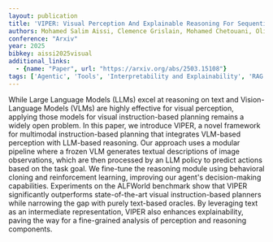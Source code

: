 ```yaml
---
layout: publication
title: 'VIPER: Visual Perception And Explainable Reasoning For Sequential Decision-making'
authors: Mohamed Salim Aissi, Clemence Grislain, Mohamed Chetouani, Olivier Sigaud, Laure Soulier, Nicolas Thome
conference: "Arxiv"
year: 2025
bibkey: aissi2025visual
additional_links:
  - {name: "Paper", url: "https://arxiv.org/abs/2503.15108"}
tags: ['Agentic', 'Tools', 'Interpretability and Explainability', 'RAG', 'Reinforcement Learning', 'ACL', 'Interpretability', 'Multimodal Models']
---
```

While Large Language Models (LLMs) excel at reasoning on text and
Vision-Language Models (VLMs) are highly effective for visual perception,
applying those models for visual instruction-based planning remains a widely
open problem. In this paper, we introduce VIPER, a novel framework for
multimodal instruction-based planning that integrates VLM-based perception with
LLM-based reasoning. Our approach uses a modular pipeline where a frozen VLM
generates textual descriptions of image observations, which are then processed
by an LLM policy to predict actions based on the task goal. We fine-tune the
reasoning module using behavioral cloning and reinforcement learning, improving
our agent's decision-making capabilities. Experiments on the ALFWorld benchmark
show that VIPER significantly outperforms state-of-the-art visual
instruction-based planners while narrowing the gap with purely text-based
oracles. By leveraging text as an intermediate representation, VIPER also
enhances explainability, paving the way for a fine-grained analysis of
perception and reasoning components.
